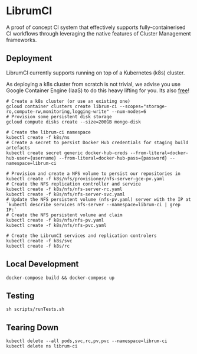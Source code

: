 LibrumCI
=======

A proof of concept CI system that
effectively supports fully-containerised CI workflows
through leveraging the native features of Cluster Management frameworks.


## Deployment
LibrumCI currently supports running on top of a Kubernetes (k8s) cluster.

As deploying a k8s cluster from scratch is not trivial, we advise you use Google Container Engine (IaaS) to do this heavy lifting for you. Its also [free](https://cloud.google.com/container-engine/pricing#pricing_for_cluster_management)!

````
# Create a k8s cluster (or use an existing one)
gcloud container clusters create librum-ci --scopes="storage-ro,compute-rw,monitoring,logging-write" --num-nodes=6
# Provision some persistent disk storage
gcloud compute disks create --size=200GB mongo-disk

# Create the librum-ci namespace
kubectl create -f k8s/ns
# Create a secret to persist Docker Hub credentials for staging build artefacts
kubectl create secret generic docker-hub-creds --from-literal=docker-hub-user={username} --from-literal=docker-hub-pass={password} --namespace=librum-ci

# Provision and create a NFS volume to persist our repositories in
kubectl create -f k8s/nfs/provisioner/nfs-server-gce-pv.yaml
# Create the NFS replication controller and service
kubectl create -f k8s/nfs/nfs-server-rc.yaml
kubectl create -f k8s/nfs/nfs-server-svc.yaml
# Update the NFS persistent volume (nfs-pv.yaml) server with the IP at `kubectl describe services nfs-server --namespace=librum-ci | grep IP:`
# Create the NFS persistent volume and claim
kubectl create -f k8s/nfs/nfs-pv.yaml
kubectl create -f k8s/nfs/nfs-pvc.yaml

# Create the LibrumCI services and replication controlers
kubectl create -f k8s/svc
kubectl create -f k8s/rc
````

## Local Development
```
docker-compose build && docker-compose up
```

## Testing
```
sh scripts/runTests.sh
```

## Tearing Down
```
kubectl delete --all pods,svc,rc,pv,pvc --namespace=librum-ci
kubectl delete ns librum-ci
```
